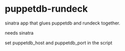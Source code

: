 puppetdb-rundeck
================

sinatra app that glues puppetdb and rundeck together. 

needs sinatra 

set puppetdb_host and puppetdb_port in the script
